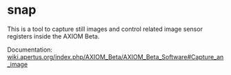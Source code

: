 <!--
SPDX-FileCopyrightText: © 2017 Jaro Habiger <jarohabiger@googlemail.com>
SPDX-License-Identifier: CC-BY-SA-4.0
-->

# snap

This is a tool to capture still images and control related image sensor registers inside the AXIOM Beta.

Documentation:
[wiki.apertus.org/index.php/AXIOM_Beta/AXIOM_Beta_Software#Capture_an_image](https://wiki.apertus.org/index.php/AXIOM_Beta/AXIOM_Beta_Software#Capture_an_image)
